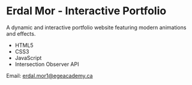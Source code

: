 # Erdal Mor - Interactive Portfolio

A dynamic and interactive portfolio website featuring modern animations and effects.


- HTML5
- CSS3
- JavaScript
- Intersection Observer API

Email: erdal.mor1@egeacademy.ca
